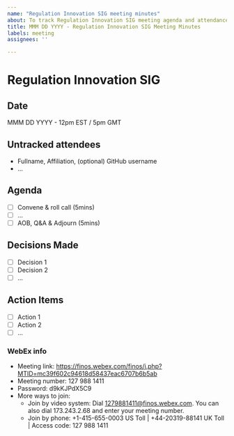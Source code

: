 ```yaml
---
name: "Regulation Innovation SIG meeting minutes"
about: To track Regulation Innovation SIG meeting agenda and attendance
title: MMM DD YYYY - Regulation Innovation SIG Meeting Minutes
labels: meeting
assignees: ''

---
```


# Regulation Innovation SIG
## Date
MMM DD YYYY - 12pm EST / 5pm GMT

## Untracked attendees
- Fullname, Affiliation, (optional) GitHub username
- ...

## Agenda
- [ ] Convene & roll call (5mins)
- [ ] ...
- [ ] AOB, Q&A & Adjourn (5mins)

## Decisions Made
- [ ] Decision 1
- [ ] Decision 2
- [ ] ...

## Action Items
- [ ] Action 1
- [ ] Action 2
- [ ] ...

### WebEx info
- Meeting link: https://finos.webex.com/finos/j.php?MTID=mc39f602c94618d58437eac6707b6b5ab
- Meeting number: 127 988 1411
- Password: d9kKJPdX5C9
- More ways to join: 
    - Join by video system: Dial 1279881411@finos.webex.com. You can also dial 173.243.2.68 and enter your meeting number.
    - Join by phone: +1-415-655-0003 US Toll | +44-20319-88141 UK Toll | Access code: 127 988 1411
